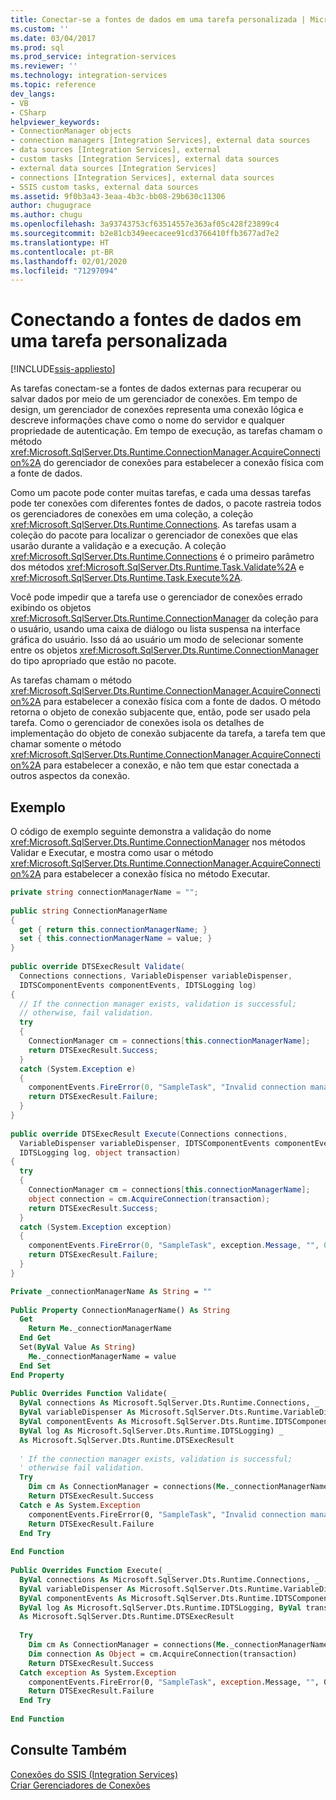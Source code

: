 ```yaml
---
title: Conectar-se a fontes de dados em uma tarefa personalizada | Microsoft Docs
ms.custom: ''
ms.date: 03/04/2017
ms.prod: sql
ms.prod_service: integration-services
ms.reviewer: ''
ms.technology: integration-services
ms.topic: reference
dev_langs:
- VB
- CSharp
helpviewer_keywords:
- ConnectionManager objects
- connection managers [Integration Services], external data sources
- data sources [Integration Services], external
- custom tasks [Integration Services], external data sources
- external data sources [Integration Services]
- connections [Integration Services], external data sources
- SSIS custom tasks, external data sources
ms.assetid: 9f0b3a43-3eaa-4b3c-bb08-29b630c11306
author: chugugrace
ms.author: chugu
ms.openlocfilehash: 3a93743753cf63514557e363af05c428f23899c4
ms.sourcegitcommit: b2e81cb349eecacee91cd3766410ffb3677ad7e2
ms.translationtype: HT
ms.contentlocale: pt-BR
ms.lasthandoff: 02/01/2020
ms.locfileid: "71297094"
---
```

# <a name="connecting-to-data-sources-in-a-custom-task"></a>Conectando a fontes de dados em uma tarefa personalizada

[!INCLUDE[ssis-appliesto](../../../includes/ssis-appliesto-ssvrpluslinux-asdb-asdw-xxx.md)]


  As tarefas conectam-se a fontes de dados externas para recuperar ou salvar dados por meio de um gerenciador de conexões. Em tempo de design, um gerenciador de conexões representa uma conexão lógica e descreve informações chave como o nome do servidor e qualquer propriedade de autenticação. Em tempo de execução, as tarefas chamam o método <xref:Microsoft.SqlServer.Dts.Runtime.ConnectionManager.AcquireConnection%2A> do gerenciador de conexões para estabelecer a conexão física com a fonte de dados.  
  
 Como um pacote pode conter muitas tarefas, e cada uma dessas tarefas pode ter conexões com diferentes fontes de dados, o pacote rastreia todos os gerenciadores de conexões em uma coleção, a coleção <xref:Microsoft.SqlServer.Dts.Runtime.Connections>. As tarefas usam a coleção do pacote para localizar o gerenciador de conexões que elas usarão durante a validação e a execução. A coleção <xref:Microsoft.SqlServer.Dts.Runtime.Connections> é o primeiro parâmetro dos métodos <xref:Microsoft.SqlServer.Dts.Runtime.Task.Validate%2A> e <xref:Microsoft.SqlServer.Dts.Runtime.Task.Execute%2A>.  
  
 Você pode impedir que a tarefa use o gerenciador de conexões errado exibindo os objetos <xref:Microsoft.SqlServer.Dts.Runtime.ConnectionManager> da coleção para o usuário, usando uma caixa de diálogo ou lista suspensa na interface gráfica do usuário. Isso dá ao usuário um modo de selecionar somente entre os objetos <xref:Microsoft.SqlServer.Dts.Runtime.ConnectionManager> do tipo apropriado que estão no pacote.  
  
 As tarefas chamam o método <xref:Microsoft.SqlServer.Dts.Runtime.ConnectionManager.AcquireConnection%2A> para estabelecer a conexão física com a fonte de dados. O método retorna o objeto de conexão subjacente que, então, pode ser usado pela tarefa. Como o gerenciador de conexões isola os detalhes de implementação do objeto de conexão subjacente da tarefa, a tarefa tem que chamar somente o método <xref:Microsoft.SqlServer.Dts.Runtime.ConnectionManager.AcquireConnection%2A> para estabelecer a conexão, e não tem que estar conectada a outros aspectos da conexão.  
  
## <a name="example"></a>Exemplo  
 O código de exemplo seguinte demonstra a validação do nome <xref:Microsoft.SqlServer.Dts.Runtime.ConnectionManager> nos métodos Validar e Executar, e mostra como usar o método <xref:Microsoft.SqlServer.Dts.Runtime.ConnectionManager.AcquireConnection%2A> para estabelecer a conexão física no método Executar.  
  
```csharp  
private string connectionManagerName = "";  
  
public string ConnectionManagerName  
{  
  get { return this.connectionManagerName; }  
  set { this.connectionManagerName = value; }  
}  
  
public override DTSExecResult Validate(  
  Connections connections, VariableDispenser variableDispenser,  
  IDTSComponentEvents componentEvents, IDTSLogging log)  
{  
  // If the connection manager exists, validation is successful;  
  // otherwise, fail validation.  
  try  
  {  
    ConnectionManager cm = connections[this.connectionManagerName];  
    return DTSExecResult.Success;  
  }  
  catch (System.Exception e)  
  {  
    componentEvents.FireError(0, "SampleTask", "Invalid connection manager.", "", 0);  
    return DTSExecResult.Failure;  
  }  
}  
  
public override DTSExecResult Execute(Connections connections,   
  VariableDispenser variableDispenser, IDTSComponentEvents componentEvents,   
  IDTSLogging log, object transaction)  
{  
  try  
  {  
    ConnectionManager cm = connections[this.connectionManagerName];  
    object connection = cm.AcquireConnection(transaction);  
    return DTSExecResult.Success;  
  }  
  catch (System.Exception exception)  
  {  
    componentEvents.FireError(0, "SampleTask", exception.Message, "", 0);  
    return DTSExecResult.Failure;  
  }  
}  
```  
  
```vb  
Private _connectionManagerName As String = ""  
  
Public Property ConnectionManagerName() As String  
  Get  
    Return Me._connectionManagerName  
  End Get  
  Set(ByVal Value As String)  
    Me._connectionManagerName = value  
  End Set  
End Property  
  
Public Overrides Function Validate( _  
  ByVal connections As Microsoft.SqlServer.Dts.Runtime.Connections, _  
  ByVal variableDispenser As Microsoft.SqlServer.Dts.Runtime.VariableDispenser, _  
  ByVal componentEvents As Microsoft.SqlServer.Dts.Runtime.IDTSComponentEvents, _  
  ByVal log As Microsoft.SqlServer.Dts.Runtime.IDTSLogging) _  
  As Microsoft.SqlServer.Dts.Runtime.DTSExecResult  
  
  ' If the connection manager exists, validation is successful;  
  ' otherwise fail validation.  
  Try  
    Dim cm As ConnectionManager = connections(Me._connectionManagerName)  
    Return DTSExecResult.Success  
  Catch e As System.Exception  
    componentEvents.FireError(0, "SampleTask", "Invalid connection manager.", "", 0)  
    Return DTSExecResult.Failure  
  End Try  
  
End Function  
  
Public Overrides Function Execute( _  
  ByVal connections As Microsoft.SqlServer.Dts.Runtime.Connections, _  
  ByVal variableDispenser As Microsoft.SqlServer.Dts.Runtime.VariableDispenser, _  
  ByVal componentEvents As Microsoft.SqlServer.Dts.Runtime.IDTSComponentEvents, _  
  ByVal log As Microsoft.SqlServer.Dts.Runtime.IDTSLogging, ByVal transaction As Object) _  
  As Microsoft.SqlServer.Dts.Runtime.DTSExecResult  
  
  Try  
    Dim cm As ConnectionManager = connections(Me._connectionManagerName)  
    Dim connection As Object = cm.AcquireConnection(transaction)  
    Return DTSExecResult.Success  
  Catch exception As System.Exception  
    componentEvents.FireError(0, "SampleTask", exception.Message, "", 0)  
    Return DTSExecResult.Failure  
  End Try  
  
End Function  
```  
  
## <a name="see-also"></a>Consulte Também  
 [Conexões do SSIS &#40;Integration Services&#41;](../../../integration-services/connection-manager/integration-services-ssis-connections.md)   
 [Criar Gerenciadores de Conexões](https://msdn.microsoft.com/library/6ca317b8-0061-4d9d-b830-ee8c21268345)  
  
  
